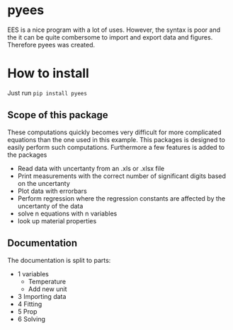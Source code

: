 # pyees
EES is a nice program with a lot of uses. However, the syntax is poor and the it can be quite combersome to import and export data and figures. Therefore pyees was created.


# How to install
Just run ```pip install pyees```

## Scope of this package
These computations quickly becomes very difficult for more complicated equations than the one used in this example. This packages is designed to easily perform such computations. Furthermore a few features is added to the packages
 - Read data with uncertanty from an .xls or .xlsx file
 - Print measurements with the correct number of significant digits based on the uncertanty
 - Plot data with errorbars
 - Perform regression where the regression constants are affected by the uncertanty of the data
 - solve n equations with n variables
 - look up material properties

## Documentation
The documentation is split to parts:
 - 1 variables
   - Temperature
   - Add new unit
 - 3 Importing data
 - 4 Fitting
 - 5 Prop
 - 6 Solving

